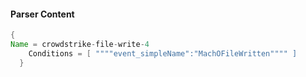 #### Parser Content
```Java
{
Name = crowdstrike-file-write-4
    Conditions = [ """"event_simpleName":"MachOFileWritten"""" ]
  }
```